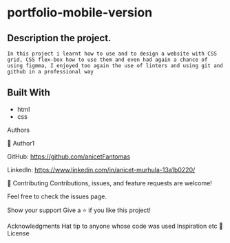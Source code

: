 # portfolio-mobile-version

## Description the project.

```
In this project i learnt how to use and to design a website with CSS grid, CSS flex-box how to use them and even had again a chance of using figmma, I enjoyed too again the use of linters and using git and github in a professional way

```

## Built With

- html
- css

Authors

👤 Author1

GitHub: https://github.com/anicetFantomas

LinkedIn: https://www.linkedin.com/in/anicet-murhula-13a1b0220/


🤝 Contributing
Contributions, issues, and feature requests are welcome!

Feel free to check the issues page.

Show your support
Give a ⭐️ if you like this project!

Acknowledgments
Hat tip to anyone whose code was used
Inspiration
etc
📝 License